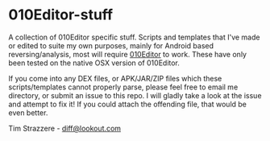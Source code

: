 010Editor-stuff
===============

A collection of 010Editor specific stuff. Scripts and templates
that I've made or edited to suite my own purposes, mainly for
Android based reversing/analysis, most will require [010Editor](http://www.sweetscape.com/010editor)
to work. These have only been tested on the native OSX version of
010Editor.

If you come into any DEX files, or APK/JAR/ZIP files which these
scripts/templates cannot properly parse, please feel free to email
me directory, or submit an issue to this repo. I will gladly take
a look at the issue and attempt to fix it! If you could attach the
offending file, that would be even better.

Tim Strazzere - diff@lookout.com